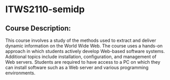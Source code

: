 # ITWS2110-semidp

## Course Description:

This course involves a study of the methods used to extract and deliver dynamic information on the World Wide Web. The course uses a hands-on approach in which students actively develop Web-based software systems. Additional topics include installation, configuration, and management of Web servers. Students are required to have access to a PC on which they can install software such as a Web server and various programming environments.